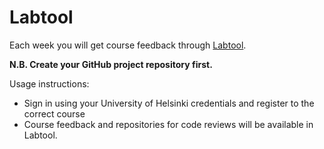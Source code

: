 # Labtool

Each week you will get course feedback through [Labtool](https://studies.cs.helsinki.fi/labtool/).

**N.B. Create your GitHub project repository first.**

Usage instructions:

* Sign in using your University of Helsinki credentials and register to the correct course
* Course feedback and repositories for code reviews will be available in Labtool.
